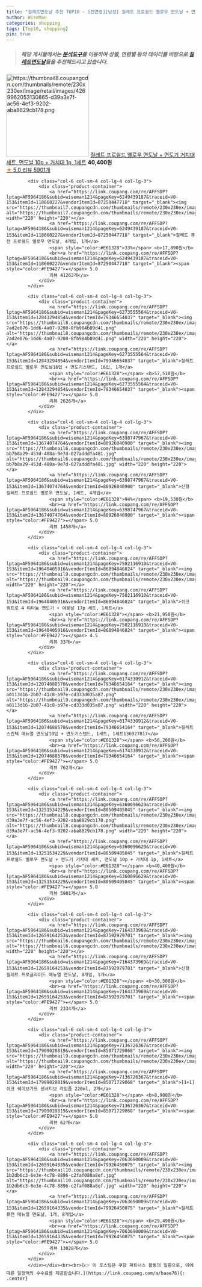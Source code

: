 ```yaml
---
title: "질레트면도날 추천 TOP10 - [전연령][남성] 질레트 프로쉴드 옐로우 면도날 + 면도기 거치대 세트, 면도날 10p + 거치대 1p, 1세트"
author: WiseMan
categories: shopping
tags: [Top10, shopping]
pin: true
---
```


> ##### 해당 게시물에서는 [**분석도구**](https://itemscout.io/)를 이용하여 **성별**, **연령별** 등의 데이터를 바탕으로 [**질레트면도날**](https://link.coupang.com/a/baae76)들을 추천해드리고 있습니다.
<div class="container"><div class="row">
            <div class="col-6 col-sm-4 col-lg-4 col-lg-3">
                <div class="product-container">
                    <a href="https://link.coupang.com/re/AFFSDP?lptag=AF5964186&subid=wiseman1214&pageKey=6360096629&traceid=V0-153&itemId=13251534229&vendorItemId=80509405045" target="_blank"><img src="https://thumbnail8.coupangcdn.com/thumbnails/remote/230x230ex/image/retail/images/4269962053130865-d39a3e7f-ac56-4ef3-9202-aba8829cb178.png" alt="https://thumbnail8.coupangcdn.com/thumbnails/remote/230x230ex/image/retail/images/4269962053130865-d39a3e7f-ac56-4ef3-9202-aba8829cb178.png" width="220" height="220"></a>
                    <a href="https://link.coupang.com/re/AFFSDP?lptag=AF5964186&subid=wiseman1214&pageKey=6360096629&traceid=V0-153&itemId=13251534229&vendorItemId=80509405045" target="_blank">질레트 프로쉴드 옐로우 면도날 + 면도기 거치대 세트, 면도날 10p + 거치대 1p, 1세트</a>
                    <span style="color:#E61328"></span> <b>40,400원</b>
                    <br><a href="https://link.coupang.com/re/AFFSDP?lptag=AF5964186&subid=wiseman1214&pageKey=6360096629&traceid=V0-153&itemId=13251534229&vendorItemId=80509405045" target="_blank"><span style="color:#FE9427">★</span> 5.0
                    리뷰 5901개</a>
                </div>
            </div>
            
            <div class="col-6 col-sm-4 col-lg-4 col-lg-3">
                <div class="product-container">
                    <a href="https://link.coupang.com/re/AFFSDP?lptag=AF5964186&subid=wiseman1214&pageKey=6249439187&traceid=V0-153&itemId=118660227&vendorItemId=87250447718" target="_blank"><img src="https://thumbnail7.coupangcdn.com/thumbnails/remote/230x230ex/image/vendor_inventory/27f0/8dd8f161c7729f4d758b90d9ea0a2ac0db132b4d341ddba65ca896b7435c.jpg" alt="https://thumbnail7.coupangcdn.com/thumbnails/remote/230x230ex/image/vendor_inventory/27f0/8dd8f161c7729f4d758b90d9ea0a2ac0db132b4d341ddba65ca896b7435c.jpg" width="220" height="220"></a>
                    <a href="https://link.coupang.com/re/AFFSDP?lptag=AF5964186&subid=wiseman1214&pageKey=6249439187&traceid=V0-153&itemId=118660227&vendorItemId=87250447718" target="_blank">질레트 퓨전 프로쉴드 옐로우 면도날, 4개입, 1개</a>
                    <span style="color:#E61328">33%</span> <b>17,890원</b>
                    <br><a href="https://link.coupang.com/re/AFFSDP?lptag=AF5964186&subid=wiseman1214&pageKey=6249439187&traceid=V0-153&itemId=118660227&vendorItemId=87250447718" target="_blank"><span style="color:#FE9427">★</span> 5.0
                    리뷰 41262개</a>
                </div>
            </div>
            
            <div class="col-6 col-sm-4 col-lg-4 col-lg-3">
                <div class="product-container">
                    <a href="https://link.coupang.com/re/AFFSDP?lptag=AF5964186&subid=wiseman1214&pageKey=6273555564&traceid=V0-153&itemId=12843294854&vendorItemId=79346654037" target="_blank"><img src="https://thumbnail8.coupangcdn.com/thumbnails/remote/230x230ex/image/retail/images/2698203834762813-7ad2e076-1dd6-4a07-9200-8fb984b89d41.png" alt="https://thumbnail8.coupangcdn.com/thumbnails/remote/230x230ex/image/retail/images/2698203834762813-7ad2e076-1dd6-4a07-9200-8fb984b89d41.png" width="220" height="220"></a>
                    <a href="https://link.coupang.com/re/AFFSDP?lptag=AF5964186&subid=wiseman1214&pageKey=6273555564&traceid=V0-153&itemId=12843294854&vendorItemId=79346654037" target="_blank">질레트 프로쉴드 옐로우 면도날16입 + 면도기스탠드, 16입, 1개</a>
                    <span style="color:#E61328"></span> <b>57,510원</b>
                    <br><a href="https://link.coupang.com/re/AFFSDP?lptag=AF5964186&subid=wiseman1214&pageKey=6273555564&traceid=V0-153&itemId=12843294854&vendorItemId=79346654037" target="_blank"><span style="color:#FE9427">★</span> 5.0
                    리뷰 2626개</a>
                </div>
            </div>
            
            <div class="col-6 col-sm-4 col-lg-4 col-lg-3">
                <div class="product-container">
                    <a href="https://link.coupang.com/re/AFFSDP?lptag=AF5964186&subid=wiseman1214&pageKey=6398747967&traceid=V0-153&itemId=13674074764&vendorItemId=80926040900" target="_blank"><img src="https://thumbnail6.coupangcdn.com/thumbnails/remote/230x230ex/image/retail/images/2455389368902261-bb7b8a29-453d-488a-9e7d-027adddfa481.jpg" alt="https://thumbnail6.coupangcdn.com/thumbnails/remote/230x230ex/image/retail/images/2455389368902261-bb7b8a29-453d-488a-9e7d-027adddfa481.jpg" width="220" height="220"></a>
                    <a href="https://link.coupang.com/re/AFFSDP?lptag=AF5964186&subid=wiseman1214&pageKey=6398747967&traceid=V0-153&itemId=13674074764&vendorItemId=80926040900" target="_blank">신형 질레트 프로쉴드 옐로우 면도날, 1세트, 4개입</a>
                    <span style="color:#E61328">94%</span> <b>19,530원</b>
                    <br><a href="https://link.coupang.com/re/AFFSDP?lptag=AF5964186&subid=wiseman1214&pageKey=6398747967&traceid=V0-153&itemId=13674074764&vendorItemId=80926040900" target="_blank"><span style="color:#FE9427">★</span> 5.0
                    리뷰 1458개</a>
                </div>
            </div>
            
            <div class="col-6 col-sm-4 col-lg-4 col-lg-3">
                <div class="product-container">
                    <a href="https://link.coupang.com/re/AFFSDP?lptag=AF5964186&subid=wiseman1214&pageKey=7502116910&traceid=V0-153&itemId=19640405916&vendorItemId=86894846824" target="_blank"><img src="https://thumbnail9.coupangcdn.com/thumbnails/remote/230x230ex/image/vendor_inventory/b716/3ba5a20a125a0d2b6e23477c34df239a8102b72048001999c4a2e8e32a36.jpg" alt="https://thumbnail9.coupangcdn.com/thumbnails/remote/230x230ex/image/vendor_inventory/b716/3ba5a20a125a0d2b6e23477c34df239a8102b72048001999c4a2e8e32a36.jpg" width="220" height="220"></a>
                    <a href="https://link.coupang.com/re/AFFSDP?lptag=AF5964186&subid=wiseman1214&pageKey=7502116910&traceid=V0-153&itemId=19640405916&vendorItemId=86894846824" target="_blank">쉬크 쿼트로 4 티타늄 면도기 + 여분날 17p 세트, 1세트</a>
                    <span style="color:#E61328"></span> <b>21,950원</b>
                    <br><a href="https://link.coupang.com/re/AFFSDP?lptag=AF5964186&subid=wiseman1214&pageKey=7502116910&traceid=V0-153&itemId=19640405916&vendorItemId=86894846824" target="_blank"><span style="color:#FE9427">★</span> 4.5
                    리뷰 33개</a>
                </div>
            </div>
            
            <div class="col-6 col-sm-4 col-lg-4 col-lg-3">
                <div class="product-container">
                    <a href="https://link.coupang.com/re/AFFSDP?lptag=AF5964186&subid=wiseman1214&pageKey=6174330912&traceid=V0-153&itemId=12074688570&vendorItemId=79346654164" target="_blank"><img src="https://thumbnail9.coupangcdn.com/thumbnails/remote/230x230ex/image/retail/images/2698289207353008-a0113d16-2b07-41c8-b97e-cd333d035a87.png" alt="https://thumbnail9.coupangcdn.com/thumbnails/remote/230x230ex/image/retail/images/2698289207353008-a0113d16-2b07-41c8-b97e-cd333d035a87.png" width="220" height="220"></a>
                    <a href="https://link.coupang.com/re/AFFSDP?lptag=AF5964186&subid=wiseman1214&pageKey=6174330912&traceid=V0-153&itemId=12074688570&vendorItemId=79346654164" target="_blank">질레트 스킨텍 매뉴얼 면도날10입 + 면도기스탠드, 1세트, 1세트136927817</a>
                    <span style="color:#E61328"></span> <b>56,200원</b>
                    <br><a href="https://link.coupang.com/re/AFFSDP?lptag=AF5964186&subid=wiseman1214&pageKey=6174330912&traceid=V0-153&itemId=12074688570&vendorItemId=79346654164" target="_blank"><span style="color:#FE9427">★</span> 5.0
                    리뷰 762개</a>
                </div>
            </div>
            
            <div class="col-6 col-sm-4 col-lg-4 col-lg-3">
                <div class="product-container">
                    <a href="https://link.coupang.com/re/AFFSDP?lptag=AF5964186&subid=wiseman1214&pageKey=6360096629&traceid=V0-153&itemId=13251534229&vendorItemId=80509405045" target="_blank"><img src="https://thumbnail8.coupangcdn.com/thumbnails/remote/230x230ex/image/retail/images/4269962053130865-d39a3e7f-ac56-4ef3-9202-aba8829cb178.png" alt="https://thumbnail8.coupangcdn.com/thumbnails/remote/230x230ex/image/retail/images/4269962053130865-d39a3e7f-ac56-4ef3-9202-aba8829cb178.png" width="220" height="220"></a>
                    <a href="https://link.coupang.com/re/AFFSDP?lptag=AF5964186&subid=wiseman1214&pageKey=6360096629&traceid=V0-153&itemId=13251534229&vendorItemId=80509405045" target="_blank">질레트 프로쉴드 옐로우 면도날 + 면도기 거치대 세트, 면도날 10p + 거치대 1p, 1세트</a>
                    <span style="color:#E61328"></span> <b>40,400원</b>
                    <br><a href="https://link.coupang.com/re/AFFSDP?lptag=AF5964186&subid=wiseman1214&pageKey=6360096629&traceid=V0-153&itemId=13251534229&vendorItemId=80509405045" target="_blank"><span style="color:#FE9427">★</span> 5.0
                    리뷰 5901개</a>
                </div>
            </div>
            
            <div class="col-6 col-sm-4 col-lg-4 col-lg-3">
                <div class="product-container">
                    <a href="https://link.coupang.com/re/AFFSDP?lptag=AF5964186&subid=wiseman1214&pageKey=7164373969&traceid=V0-153&itemId=12659164253&vendorItemId=87592979701" target="_blank"><img src="https://thumbnail6.coupangcdn.com/thumbnails/remote/230x230ex/image/vendor_inventory/478b/dce374e880bf24f011396536161e261f9a6199b52a5fa0946b856667cc4f.jpg" alt="https://thumbnail6.coupangcdn.com/thumbnails/remote/230x230ex/image/vendor_inventory/478b/dce374e880bf24f011396536161e261f9a6199b52a5fa0946b856667cc4f.jpg" width="220" height="220"></a>
                    <a href="https://link.coupang.com/re/AFFSDP?lptag=AF5964186&subid=wiseman1214&pageKey=7164373969&traceid=V0-153&itemId=12659164253&vendorItemId=87592979701" target="_blank">신형 질레트 프로글라이드 매뉴얼 면도날, 8개입, 1개</a>
                    <span style="color:#E61328"></span> <b>30,500원</b>
                    <br><a href="https://link.coupang.com/re/AFFSDP?lptag=AF5964186&subid=wiseman1214&pageKey=7164373969&traceid=V0-153&itemId=12659164253&vendorItemId=87592979701" target="_blank"><span style="color:#FE9427">★</span> 5.0
                    리뷰 2334개</a>
                </div>
            </div>
            
            <div class="col-6 col-sm-4 col-lg-4 col-lg-3">
                <div class="product-container">
                    <a href="https://link.coupang.com/re/AFFSDP?lptag=AF5964186&subid=wiseman1214&pageKey=7136726367&traceid=V0-153&itemId=17909028819&vendorItemId=85071729068" target="_blank"><img src="https://thumbnail9.coupangcdn.com/thumbnails/remote/230x230ex/image/vendor_inventory/4259/8cc08da4f8c633c4b5c0b7a92168d9277a4dcaec9f8e1b81215c77297f2f.jpg" alt="https://thumbnail9.coupangcdn.com/thumbnails/remote/230x230ex/image/vendor_inventory/4259/8cc08da4f8c633c4b5c0b7a92168d9277a4dcaec9f8e1b81215c77297f2f.jpg" width="220" height="220"></a>
                    <a href="https://link.coupang.com/re/AFFSDP?lptag=AF5964186&subid=wiseman1214&pageKey=7136726367&traceid=V0-153&itemId=17909028819&vendorItemId=85071729068" target="_blank">[1+1] 쉬크 쉐이브가드 센서티브 라임폼 220ml, 2개</a>
                    <span style="color:#E61328"></span> <b>8,900원</b>
                    <br><a href="https://link.coupang.com/re/AFFSDP?lptag=AF5964186&subid=wiseman1214&pageKey=7136726367&traceid=V0-153&itemId=17909028819&vendorItemId=85071729068" target="_blank"><span style="color:#FE9427">★</span> 5.0
                    리뷰 62개</a>
                </div>
            </div>
            
            <div class="col-6 col-sm-4 col-lg-4 col-lg-3">
                <div class="product-container">
                    <a href="https://link.coupang.com/re/AFFSDP?lptag=AF5964186&subid=wiseman1214&pageKey=7063690009&traceid=V0-153&itemId=12659164335&vendorItemId=79926450075" target="_blank"><img src="https://thumbnail10.coupangcdn.com/thumbnails/remote/230x230ex/image/retail/images/1924589762598070-1b2db6c3-6e3e-4c78-8896-c2faf088a8ef.jpg" alt="https://thumbnail10.coupangcdn.com/thumbnails/remote/230x230ex/image/retail/images/1924589762598070-1b2db6c3-6e3e-4c78-8896-c2faf088a8ef.jpg" width="220" height="220"></a>
                    <a href="https://link.coupang.com/re/AFFSDP?lptag=AF5964186&subid=wiseman1214&pageKey=7063690009&traceid=V0-153&itemId=12659164335&vendorItemId=79926450075" target="_blank">질레트 퓨전 매뉴얼 면도날, 1개, 8개입</a>
                    <span style="color:#E61328"></span> <b>29,490원</b>
                    <br><a href="https://link.coupang.com/re/AFFSDP?lptag=AF5964186&subid=wiseman1214&pageKey=7063690009&traceid=V0-153&itemId=12659164335&vendorItemId=79926450075" target="_blank"><span style="color:#FE9427">★</span> 5.0
                    리뷰 13028개</a>
                </div>
            </div>
            </div></div><br><br>[👉 이 포스팅은 쿠팡 파트너스 활동의 일환으로, 이에 따른 일정액의 수수료를 제공받습니다.](https://link.coupang.com/a/baae76){: .center}